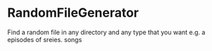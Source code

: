 # RandomFileGenerator

Find a random file in any directory and any type that you want e.g. a episodes of sreies. songs
